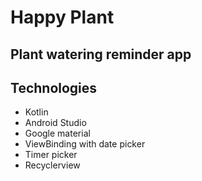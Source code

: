 # Happy Plant

## Plant watering reminder app

## Technologies

- Kotlin
- Android Studio 
- Google material
- ViewBinding with date picker
- Timer picker
- Recyclerview

